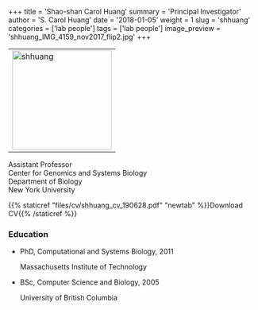 +++
title = 'Shao-shan Carol Huang'
summary = 'Principal Investigator'
author = 'S. Carol Huang'
date = '2018-01-05'
weight = 1
slug = 'shhuang'
categories = ['lab people']
tags = ['lab people']
image_preview = 'shhuang_IMG_4159_nov2017_flip2.jpg'
+++

<div class="row">
<div class="col-sm-4">
<table><tr><td>
<img src="/img/shhuang_IMG_4159_nov2017_flip2.jpg" alt="shhuang" width="200px">
</td></tr></table>
</div>

<div class="col-sm-8">
Assistant Professor<br />
Center for Genomics and Systems Biology<br />
Department of Biology<br />
New York University<br />

{{% staticref "files/cv/shhuang_cv_190628.pdf" "newtab" %}}Download CV{{% /staticref %}}

<p>
<a itemprop="sameAs" href="mailto:s.c.huang@nyu.edu" target="_blank" rel="noopener">
<i class="fa fa-envelope"></i>
</a>
<a itemprop="sameAs" href="//twitter.com/shhuang1" target="_blank" rel="noopener">
<i class="fa fa-twitter"></i>
</a>
<a itemprop="sameAs" href="https://scholar.google.com/citations?user=10Fx1a4AAAAJ&amp;hl=en" target="_blank" rel="noopener">
<i class="ai ai-google-scholar"></i>
</a>
<a itemprop="sameAs" href="//github.com/shhuang1" target="_blank" rel="noopener">
<i class="fa fa-github"></i>
</a>
</p>

<h3>Education</h3>
<ul class="ul-edu fa-ul">
<li>
<i class="fa-li fa fa-graduation-cap"></i>
<div class="description">
<p class="course">PhD, Computational and Systems Biology, 2011</p>
<p class="institution">Massachusetts Institute of Technology</p>
</div>
</li>
<li>
<i class="fa-li fa fa-graduation-cap"></i>
<div class="description">
<p class="course">BSc, Computer Science and Biology, 2005</p>
<p class="institution">University of British Columbia</p>
</div>
</li>
</ul>
</div>

</div>


